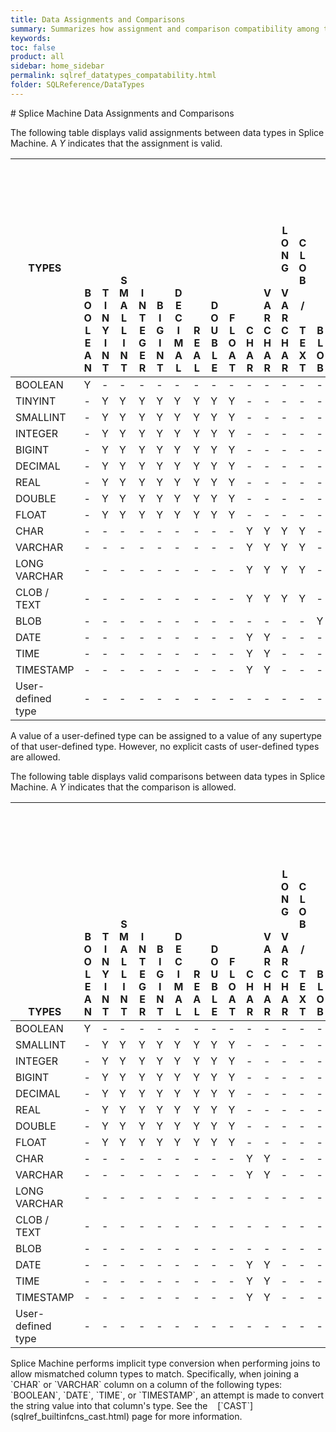 ```yaml
---
title: Data Assignments and Comparisons
summary: Summarizes how assignment and comparison compatibility among the different SQL data types.
keywords:
toc: false
product: all
sidebar: home_sidebar
permalink: sqlref_datatypes_compatability.html
folder: SQLReference/DataTypes
---
```

<section>
<div class="TopicContent" data-swiftype-index="true" markdown="1">
# Splice Machine Data Assignments and Comparisons

The following table displays valid assignments between data types in
Splice Machine. A *Y* indicates that the assignment is valid.

<table summary="Summary of allowed data assignments and comparisons">
    <col />
    <col />
    <col />
    <col />
    <col />
    <col />
    <col />
    <col />
    <col />
    <col />
    <col />
    <col />
    <col />
    <col style="width: 25px;" />
    <col />
    <col />
    <col />
    <col />
    <col />
    <thead>
        <tr>
            <th>TYPES</th>
            <th style="vertical-align:bottom">B<br />O<br />O<br />L<br />E<br />A<br />N</th>
            <th style="vertical-align:bottom">T<br />I<br />N<br />Y<br />I<br />N<br />T</th>
            <th style="vertical-align:bottom">S<br />M<br />A<br />L<br />L<br />I<br />N<br />T</th>
            <th style="vertical-align:bottom">I<br />N<br />T<br />E<br />G<br />E<br />R</th>
            <th style="vertical-align:bottom">B<br />I<br />G<br />I<br />N<br />T</th>
            <th style="vertical-align:bottom">D<br />E<br />C<br />I<br />M<br />A<br />L</th>
            <th style="vertical-align:bottom">R<br />E<br />A<br />L</th>
            <th style="vertical-align:bottom">D<br />O<br />U<br />B<br />L<br />E</th>
            <th style="vertical-align:bottom">F<br />L<br />O<br />A<br />T</th>
            <th style="vertical-align:bottom">C<br />H<br />A<br />R</th>
            <th style="vertical-align:bottom">V<br />A<br />R<br />C<br />H<br />A<br />R</th>
            <th style="vertical-align:bottom">L<br />O<br />N<br />G<br /><br />V<br />A<br />R<br />C<br />H<br />A<br />R</th>
            <th style="vertical-align:bottom">C<br />L<br />O<br />B<br /><br />/ <br /><br />T<br />E<br />X<br />T</th>
            <th style="vertical-align:bottom">B<br />L<br />O<br />B<br /></th>
            <th style="vertical-align:bottom">D<br />A<br />T<br />E</th>
            <th style="vertical-align:bottom">T<br />I<br />M<br />E</th>
            <th style="vertical-align:bottom">T<br />I<br />M<br />E<br />S<br />T<br />A<br />M<br />P</th>
            <th style="vertical-align:bottom">U<br />s<br />e<br />r<br />-<br />d<br />e<br />f<br />i<br />n<br />e<br />d<br /> <br />t<br />y<br />p<br />e</th>
        </tr>
    </thead>
    <tbody>
        <tr>
            <td>BOOLEAN</td>
            <td>Y</td>
            <td>-</td>
            <td>-</td>
            <td>-</td>
            <td>-</td>
            <td>-</td>
            <td>-</td>
            <td>-</td>
            <td>-</td>
            <td>-</td>
            <td>-</td>
            <td>-</td>
            <td>-</td>
            <td>-</td>
            <td>-</td>
            <td>-</td>
            <td>-</td>
            <td>-</td>
        </tr>
        <tr>
            <td>TINYINT</td>
            <td>-</td>
            <td>Y</td>
            <td>Y</td>
            <td>Y</td>
            <td>Y</td>
            <td>Y</td>
            <td>Y</td>
            <td>Y</td>
            <td>Y</td>
            <td>-</td>
            <td>-</td>
            <td>-</td>
            <td>-</td>
            <td>-</td>
            <td>-</td>
            <td>-</td>
            <td>-</td>
            <td>-</td>
        </tr>
        <tr>
            <td>SMALLINT</td>
            <td>-</td>
            <td>Y</td>
            <td>Y</td>
            <td>Y</td>
            <td>Y</td>
            <td>Y</td>
            <td>Y</td>
            <td>Y</td>
            <td>Y</td>
            <td>-</td>
            <td>-</td>
            <td>-</td>
            <td>-</td>
            <td>-</td>
            <td>-</td>
            <td>-</td>
            <td>-</td>
            <td>-</td>
        </tr>
        <tr>
            <td>INTEGER</td>
            <td>-</td>
            <td>Y</td>
            <td>Y</td>
            <td>Y</td>
            <td>Y</td>
            <td>Y</td>
            <td>Y</td>
            <td>Y</td>
            <td>Y</td>
            <td>-</td>
            <td>-</td>
            <td>-</td>
            <td>-</td>
            <td>-</td>
            <td>-</td>
            <td>-</td>
            <td>-</td>
            <td>-</td>
        </tr>
        <tr>
            <td>BIGINT</td>
            <td>-</td>
            <td>Y</td>
            <td>Y</td>
            <td>Y</td>
            <td>Y</td>
            <td>Y</td>
            <td>Y</td>
            <td>Y</td>
            <td>Y</td>
            <td>-</td>
            <td>-</td>
            <td>-</td>
            <td>-</td>
            <td>-</td>
            <td>-</td>
            <td>-</td>
            <td>-</td>
            <td>-</td>
        </tr>
        <tr>
            <td>DECIMAL</td>
            <td>-</td>
            <td>Y</td>
            <td>Y</td>
            <td>Y</td>
            <td>Y</td>
            <td>Y</td>
            <td>Y</td>
            <td>Y</td>
            <td>Y</td>
            <td>-</td>
            <td>-</td>
            <td>-</td>
            <td>-</td>
            <td>-</td>
            <td>-</td>
            <td>-</td>
            <td>-</td>
            <td>-</td>
        </tr>
        <tr>
            <td>REAL</td>
            <td>-</td>
            <td>Y</td>
            <td>Y</td>
            <td>Y</td>
            <td>Y</td>
            <td>Y</td>
            <td>Y</td>
            <td>Y</td>
            <td>Y</td>
            <td>-</td>
            <td>-</td>
            <td>-</td>
            <td>-</td>
            <td>-</td>
            <td>-</td>
            <td>-</td>
            <td>-</td>
            <td>-</td>
        </tr>
        <tr>
            <td>DOUBLE</td>
            <td>-</td>
            <td>Y</td>
            <td>Y</td>
            <td>Y</td>
            <td>Y</td>
            <td>Y</td>
            <td>Y</td>
            <td>Y</td>
            <td>Y</td>
            <td>-</td>
            <td>-</td>
            <td>-</td>
            <td>-</td>
            <td>-</td>
            <td>-</td>
            <td>-</td>
            <td>-</td>
            <td>-</td>
        </tr>
        <tr>
            <td>FLOAT</td>
            <td>-</td>
            <td>Y</td>
            <td>Y</td>
            <td>Y</td>
            <td>Y</td>
            <td>Y</td>
            <td>Y</td>
            <td>Y</td>
            <td>Y</td>
            <td>-</td>
            <td>-</td>
            <td>-</td>
            <td>-</td>
            <td>-</td>
            <td>-</td>
            <td>-</td>
            <td>-</td>
            <td>-</td>
        </tr>
        <tr>
            <td>CHAR</td>
            <td>-</td>
            <td>-</td>
            <td>-</td>
            <td>-</td>
            <td>-</td>
            <td>-</td>
            <td>-</td>
            <td>-</td>
            <td>-</td>
            <td>Y</td>
            <td>Y</td>
            <td>Y</td>
            <td>Y</td>
            <td>-</td>
            <td>Y</td>
            <td>Y</td>
            <td>Y</td>
            <td>-</td>
        </tr>
        <tr>
            <td>VARCHAR</td>
            <td>-</td>
            <td>-</td>
            <td>-</td>
            <td>-</td>
            <td>-</td>
            <td>-</td>
            <td>-</td>
            <td>-</td>
            <td>-</td>
            <td>Y</td>
            <td>Y</td>
            <td>Y</td>
            <td>Y</td>
            <td>-</td>
            <td>Y</td>
            <td>Y</td>
            <td>Y</td>
            <td>-</td>
        </tr>
        <tr>
            <td>LONG VARCHAR</td>
            <td>-</td>
            <td>-</td>
            <td>-</td>
            <td>-</td>
            <td>-</td>
            <td>-</td>
            <td>-</td>
            <td>-</td>
            <td>-</td>
            <td>Y</td>
            <td>Y</td>
            <td>Y</td>
            <td>Y</td>
            <td>-</td>
            <td>-</td>
            <td>-</td>
            <td>-</td>
            <td>-</td>
        </tr>
        <tr>
            <td>CLOB / TEXT</td>
            <td>-</td>
            <td>-</td>
            <td>-</td>
            <td>-</td>
            <td>-</td>
            <td>-</td>
            <td>-</td>
            <td>-</td>
            <td>-</td>
            <td>Y</td>
            <td>Y</td>
            <td>Y</td>
            <td>Y</td>
            <td>-</td>
            <td>-</td>
            <td>-</td>
            <td>-</td>
            <td>-</td>
        </tr>
        <tr>
            <td>BLOB</td>
            <td>-</td>
            <td>-</td>
            <td>-</td>
            <td>-</td>
            <td>-</td>
            <td>-</td>
            <td>-</td>
            <td>-</td>
            <td>-</td>
            <td>-</td>
            <td>-</td>
            <td>-</td>
            <td>-</td>
            <td>Y</td>
            <td>-</td>
            <td>-</td>
            <td>-</td>
            <td>-</td>
        </tr>
        <tr>
            <td>DATE</td>
            <td>-</td>
            <td>-</td>
            <td>-</td>
            <td>-</td>
            <td>-</td>
            <td>-</td>
            <td>-</td>
            <td>-</td>
            <td>-</td>
            <td>Y</td>
            <td>Y</td>
            <td>-</td>
            <td>-</td>
            <td>-</td>
            <td>Y</td>
            <td>-</td>
            <td>-</td>
            <td>-</td>
        </tr>
        <tr>
            <td>TIME</td>
            <td>-</td>
            <td>-</td>
            <td>-</td>
            <td>-</td>
            <td>-</td>
            <td>-</td>
            <td>-</td>
            <td>-</td>
            <td>-</td>
            <td>Y</td>
            <td>Y</td>
            <td>-</td>
            <td>-</td>
            <td>-</td>
            <td>-</td>
            <td>Y</td>
            <td>-</td>
            <td>-</td>
        </tr>
        <tr>
            <td>TIMESTAMP</td>
            <td>-</td>
            <td>-</td>
            <td>-</td>
            <td>-</td>
            <td>-</td>
            <td>-</td>
            <td>-</td>
            <td>-</td>
            <td>-</td>
            <td>Y</td>
            <td>Y</td>
            <td>-</td>
            <td>-</td>
            <td>-</td>
            <td>-</td>
            <td>-</td>
            <td>Y</td>
            <td>-</td>
        </tr>
        <tr>
            <td>User-defined type</td>
            <td>-</td>
            <td>-</td>
            <td>-</td>
            <td>-</td>
            <td>-</td>
            <td>-</td>
            <td>-</td>
            <td>-</td>
            <td>-</td>
            <td>-</td>
            <td>-</td>
            <td>-</td>
            <td>-</td>
            <td>-</td>
            <td>-</td>
            <td>-</td>
            <td>-</td>
            <td>Y</td>
        </tr>
    </tbody>
</table>

A value of a user-defined type can be assigned to a value of any
supertype of that user-defined type. However, no explicit casts of
user-defined types are allowed.

The following table displays valid comparisons between data types in
Splice Machine. A *Y* indicates that the comparison is allowed.

<table summary="Summary of valid data type comparisons in Splice Machine">
    <col />
    <col />
    <col />
    <col />
    <col />
    <col />
    <col />
    <col />
    <col />
    <col />
    <col />
    <col />
    <col style="width: 25px;" />
    <col />
    <col />
    <col />
    <col />
    <col />
    <thead>
        <tr>
            <th style="vertical-align:bottom">TYPES</th>
            <th style="vertical-align:bottom">B<br />O<br />O<br />L<br />E<br />A<br />N</th>
            <th style="vertical-align:bottom">T<br />I<br />N<br />Y<br />I<br />N<br />T</th>
            <th style="vertical-align:bottom">S<br />M<br />A<br />L<br />L<br />I<br />N<br />T</th>
            <th style="vertical-align:bottom">I<br />N<br />T<br />E<br />G<br />E<br />R</th>
            <th style="vertical-align:bottom">B<br />I<br />G<br />I<br />N<br />T</th>
            <th style="vertical-align:bottom">D<br />E<br />C<br />I<br />M<br />A<br />L</th>
            <th style="vertical-align:bottom">R<br />E<br />A<br />L</th>
            <th style="vertical-align:bottom">D<br />O<br />U<br />B<br />L<br />E</th>
            <th style="vertical-align:bottom">F<br />L<br />O<br />A<br />T</th>
            <th style="vertical-align:bottom">C<br />H<br />A<br />R</th>
            <th style="vertical-align:bottom">V<br />A<br />R<br />C<br />H<br />A<br />R</th>
            <th style="vertical-align:bottom">L<br />O<br />N<br />G<br /><br />V<br />A<br />R<br />C<br />H<br />A<br />R</th>
            <th style="vertical-align:bottom">C<br />L<br />O<br />B<br /><br />/ <br /><br />T<br />E<br />X<br />T</th>
            <th style="vertical-align:bottom">B<br />L<br />O<br />B<br /></th>
            <th style="vertical-align:bottom">D<br />A<br />T<br />E</th>
            <th style="vertical-align:bottom">T<br />I<br />M<br />E</th>
            <th style="vertical-align:bottom">T<br />I<br />M<br />E<br />S<br />T<br />A<br />M<br />P</th>
            <th style="vertical-align:bottom">U<br />s<br />e<br />r<br />-<br />d<br />e<br />f<br />i<br />n<br />e<br />d<br /> <br />t<br />y<br />p<br />e</th>
        </tr>
    </thead>
    <tbody>
        <tr>
            <td>BOOLEAN</td>
            <td>Y</td>
            <td>-</td>
            <td>-</td>
            <td>-</td>
            <td>-</td>
            <td>-</td>
            <td>-</td>
            <td>-</td>
            <td>-</td>
            <td>-</td>
            <td>-</td>
            <td>-</td>
            <td>-</td>
            <td>-</td>
            <td>-</td>
            <td>-</td>
            <td>-</td>
            <td>-</td>
        </tr>
        <tr>
            <td>SMALLINT</td>
            <td>-</td>
            <td>Y</td>
            <td>Y</td>
            <td>Y</td>
            <td>Y</td>
            <td>Y</td>
            <td>Y</td>
            <td>Y</td>
            <td>Y</td>
            <td>-</td>
            <td>-</td>
            <td>-</td>
            <td>-</td>
            <td>-</td>
            <td>-</td>
            <td>-</td>
            <td>-</td>
            <td>-</td>
        </tr>
        <tr>
            <td>INTEGER</td>
            <td>-</td>
            <td>Y</td>
            <td>Y</td>
            <td>Y</td>
            <td>Y</td>
            <td>Y</td>
            <td>Y</td>
            <td>Y</td>
            <td>Y</td>
            <td>-</td>
            <td>-</td>
            <td>-</td>
            <td>-</td>
            <td>-</td>
            <td>-</td>
            <td>-</td>
            <td>-</td>
            <td>-</td>
        </tr>
        <tr>
            <td>BIGINT</td>
            <td>-</td>
            <td>Y</td>
            <td>Y</td>
            <td>Y</td>
            <td>Y</td>
            <td>Y</td>
            <td>Y</td>
            <td>Y</td>
            <td>Y</td>
            <td>-</td>
            <td>-</td>
            <td>-</td>
            <td>-</td>
            <td>-</td>
            <td>-</td>
            <td>-</td>
            <td>-</td>
            <td>-</td>
        </tr>
        <tr>
            <td>DECIMAL</td>
            <td>-</td>
            <td>Y</td>
            <td>Y</td>
            <td>Y</td>
            <td>Y</td>
            <td>Y</td>
            <td>Y</td>
            <td>Y</td>
            <td>Y</td>
            <td>-</td>
            <td>-</td>
            <td>-</td>
            <td>-</td>
            <td>-</td>
            <td>-</td>
            <td>-</td>
            <td>-</td>
            <td>-</td>
        </tr>
        <tr>
            <td>REAL</td>
            <td>-</td>
            <td>Y</td>
            <td>Y</td>
            <td>Y</td>
            <td>Y</td>
            <td>Y</td>
            <td>Y</td>
            <td>Y</td>
            <td>Y</td>
            <td>-</td>
            <td>-</td>
            <td>-</td>
            <td>-</td>
            <td>-</td>
            <td>-</td>
            <td>-</td>
            <td>-</td>
            <td>-</td>
        </tr>
        <tr>
            <td>DOUBLE</td>
            <td>-</td>
            <td>Y</td>
            <td>Y</td>
            <td>Y</td>
            <td>Y</td>
            <td>Y</td>
            <td>Y</td>
            <td>Y</td>
            <td>Y</td>
            <td>-</td>
            <td>-</td>
            <td>-</td>
            <td>-</td>
            <td>-</td>
            <td>-</td>
            <td>-</td>
            <td>-</td>
            <td>-</td>
        </tr>
        <tr>
            <td>FLOAT</td>
            <td>-</td>
            <td>Y</td>
            <td>Y</td>
            <td>Y</td>
            <td>Y</td>
            <td>Y</td>
            <td>Y</td>
            <td>Y</td>
            <td>Y</td>
            <td>-</td>
            <td>-</td>
            <td>-</td>
            <td>-</td>
            <td>-</td>
            <td>-</td>
            <td>-</td>
            <td>-</td>
            <td>-</td>
        </tr>
        <tr>
            <td>CHAR</td>
            <td>-</td>
            <td>-</td>
            <td>-</td>
            <td>-</td>
            <td>-</td>
            <td>-</td>
            <td>-</td>
            <td>-</td>
            <td>-</td>
            <td>Y</td>
            <td>Y</td>
            <td>-</td>
            <td>-</td>
            <td>-</td>
            <td>Y</td>
            <td>Y</td>
            <td>Y</td>
            <td>-</td>
        </tr>
        <tr>
            <td>VARCHAR</td>
            <td>-</td>
            <td>-</td>
            <td>-</td>
            <td>-</td>
            <td>-</td>
            <td>-</td>
            <td>-</td>
            <td>-</td>
            <td>-</td>
            <td>Y</td>
            <td>Y</td>
            <td>-</td>
            <td>-</td>
            <td>-</td>
            <td>Y</td>
            <td>Y</td>
            <td>Y</td>
            <td>-</td>
        </tr>
        <tr>
            <td>LONG VARCHAR</td>
            <td>-</td>
            <td>-</td>
            <td>-</td>
            <td>-</td>
            <td>-</td>
            <td>-</td>
            <td>-</td>
            <td>-</td>
            <td>-</td>
            <td>-</td>
            <td>-</td>
            <td>-</td>
            <td>-</td>
            <td>-</td>
            <td>-</td>
            <td>-</td>
            <td>-</td>
            <td>-</td>
        </tr>
        <tr>
            <td>CLOB / TEXT</td>
            <td>-</td>
            <td>-</td>
            <td>-</td>
            <td>-</td>
            <td>-</td>
            <td>-</td>
            <td>-</td>
            <td>-</td>
            <td>-</td>
            <td>-</td>
            <td>-</td>
            <td>-</td>
            <td>-</td>
            <td>-</td>
            <td>-</td>
            <td>-</td>
            <td>-</td>
            <td>-</td>
        </tr>
        <tr>
            <td>BLOB</td>
            <td>-</td>
            <td>-</td>
            <td>-</td>
            <td>-</td>
            <td>-</td>
            <td>-</td>
            <td>-</td>
            <td>-</td>
            <td>-</td>
            <td>-</td>
            <td>-</td>
            <td>-</td>
            <td>-</td>
            <td>-</td>
            <td>-</td>
            <td>-</td>
            <td>-</td>
            <td>-</td>
        </tr>
        <tr>
            <td>DATE</td>
            <td>-</td>
            <td>-</td>
            <td>-</td>
            <td>-</td>
            <td>-</td>
            <td>-</td>
            <td>-</td>
            <td>-</td>
            <td>-</td>
            <td>Y</td>
            <td>Y</td>
            <td>-</td>
            <td>-</td>
            <td>-</td>
            <td>Y</td>
            <td>-</td>
            <td>-</td>
            <td>-</td>
        </tr>
        <tr>
            <td>TIME</td>
            <td>-</td>
            <td>-</td>
            <td>-</td>
            <td>-</td>
            <td>-</td>
            <td>-</td>
            <td>-</td>
            <td>-</td>
            <td>-</td>
            <td>Y</td>
            <td>Y</td>
            <td>-</td>
            <td>-</td>
            <td>-</td>
            <td>-</td>
            <td>Y</td>
            <td>-</td>
            <td>-</td>
        </tr>
        <tr>
            <td>TIMESTAMP</td>
            <td>-</td>
            <td>-</td>
            <td>-</td>
            <td>-</td>
            <td>-</td>
            <td>-</td>
            <td>-</td>
            <td>-</td>
            <td>-</td>
            <td>Y</td>
            <td>Y</td>
            <td>-</td>
            <td>-</td>
            <td>-</td>
            <td>-</td>
            <td>-</td>
            <td>Y</td>
            <td>-</td>
        </tr>
        <tr>
            <td>User-defined type</td>
            <td>-</td>
            <td>-</td>
            <td>-</td>
            <td>-</td>
            <td>-</td>
            <td>-</td>
            <td>-</td>
            <td>-</td>
            <td>-</td>
            <td>-</td>
            <td>-</td>
            <td>-</td>
            <td>-</td>
            <td>-</td>
            <td>-</td>
            <td>-</td>
            <td>-</td>
            <td>-</td>
        </tr>
    </tbody>
</table>

<p class="noteIcon" markdown="1">Splice Machine performs implicit type conversion when performing joins to allow mismatched column types to match. Specifically, when joining a `CHAR` or `VARCHAR` column on a column of the following types: `BOOLEAN`, `DATE`, `TIME`, or `TIMESTAMP`,  an attempt is made to convert the string value into that column's type. See the &nbsp;&nbsp;&nbsp;[`CAST`](sqlref_builtinfcns_cast.html) page for more information.</p>

</div>
</section>
